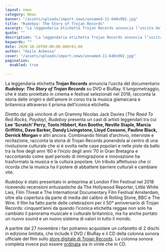```yaml
---
layout: news
category: News
banner: "/assets/uploads/import.news/unnamed-11-640x902.jpg"
title: "Rudeboy: The Story of Trojan Records"
excerpt: "La leggendaria etichetta Trojan Records annuncia l’uscita del documentario Rudeboy: The Story of Trojan Records su DVD e BluRay. Il lungometraggio, che è stato proiettato in cinema e festival selezionati nel 2018, racconta la storia delle origini e dell’amore in corso tra la musica giamaicana e britannica attraverso il prisma dell’iconica etichetta. Diretto dal già vincitore di un Grammy [&hellip"
quote: ""
description: "La leggendaria etichetta Trojan Records annuncia l’uscita del documentario Rudeboy: The Story of Trojan Records su DVD e BluRay. Il lungometraggio, che è stato proiettato in cinema e festival selezionati nel 2018, racconta la storia delle origini e dell’amore in corso tra la musica giamaicana e britannica attraverso il prisma dell’iconica etichetta. Diretto dal già vincitore di un Grammy [&hellip"
keywords: ""
date: 2020-10-20T00:00:00.000+01:00
author: "Haile Anbessa"
cover: "/assets/uploads/import.news/unnamed-11-640x902.jpg"
pagination:
  enabled: true

---
```


La leggendaria etichetta **Trojan Records** annuncia l’uscita del documentario _**Rudeboy: The Story of Trojan Records**_ su DVD e BluRay. Il lungometraggio, che è stato proiettato in cinema e festival selezionati nel 2018, racconta la storia delle origini e dell’amore in corso tra la musica giamaicana e britannica attraverso il prisma dell’iconica etichetta.

Diretto dal già vincitore di un Grammy Nicolas Jack Davies (_The Road To Red Rocks, Payday_), _Rudeboy_ presenta un cast di artisti leggendari tra cui **Lee ‘Scratch’ Perry, Toots Hibbert, Ken Boothe, Neville Staple, Marcia Griffiths, Dave Barker, Dandy Livingstone, Lloyd Coxsone, Pauline Black, Derrick Morgan** e altri ancora. Combinando filmati d’archivio, interviste e recitazione, racconta la storia di Trojan Records ponendola al centro di una rivoluzione culturale che si è svolta nelle case popolari e nelle piste da ballo tra la fine degli anni ’60 e l’inizio degli anni ’70 in Gran Bretagna e raccontando come quel periodo di immigrazione e innovazione ha trasformato la musica e la cultura popolare. Un tributo affettuoso che ci ricorda che la musica ha il potere di abbattere barriere culturali e cambiare vite.

_Rudeboy_ è stato presentato in anteprima al London Film Festival nel 2018 ricevendo recensioni entusiastiche da The Hollywood Reporter, Little White Lies, Film Threat e The International Documentary Film Festival Amsterdam, oltre alla copertura da parte di media del calibro di Rolling Stone, BBC e The Wire. Il film ha fatto parte delle celebrazioni per il 50° anniversario di Trojan Records: cinquant’anni da quando l’iconica etichetta reggae non solo ha cambiato il panorama musicale e culturale britannico, ma ha anche portato un nuovo sound e un nuovo sistema di valori in tutto il mondo.

A partire dal 27 novembre i fan potranno acquistare un cofanetto di 2 dischi in edizione limitata, che include il DVD / BluRay e il CD della colonna sonora ufficiale del film sullo [store digitale di Trojan Records](https://runitagency.us3.list-manage.com/track/click?u=d1ce25b5e360c3df7324cc026&id=b9a6085807&e=b28fcd7e48). La colonna sonora completa invece può essere [ordinata](https://runitagency.us3.list-manage.com/track/click?u=d1ce25b5e360c3df7324cc026&id=3a6f8c12fc&e=b28fcd7e48) sia in vinile che in CD.